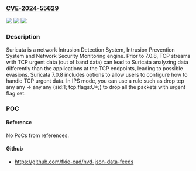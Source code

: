 ### [CVE-2024-55629](https://cve.mitre.org/cgi-bin/cvename.cgi?name=CVE-2024-55629)
![](https://img.shields.io/static/v1?label=Product&message=suricata&color=blue)
![](https://img.shields.io/static/v1?label=Version&message=%3C%207.0.8%20&color=brightgreen)
![](https://img.shields.io/static/v1?label=Vulnerability&message=CWE-437%3A%20Incomplete%20Model%20of%20Endpoint%20Features&color=brightgreen)

### Description

Suricata is a network Intrusion Detection System, Intrusion Prevention System and Network Security Monitoring engine. Prior to 7.0.8, TCP streams with TCP urgent data (out of band data) can lead to Suricata analyzing data differently than the applications at the TCP endpoints, leading to possible evasions. Suricata 7.0.8 includes options to allow users to configure how to handle TCP urgent data. In IPS mode, you can use a rule such as drop tcp any any -> any any (sid:1; tcp.flags:U*;) to drop all the packets with urgent flag set.

### POC

#### Reference
No PoCs from references.

#### Github
- https://github.com/fkie-cad/nvd-json-data-feeds

